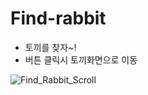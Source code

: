 # Find-rabbit

- 토끼를 찾자~! <br>
- 버튼 클릭시 토끼화면으로 이동
  <br>

![Find_Rabbit_Scroll](https://user-images.githubusercontent.com/68048248/108491754-ab301900-72e7-11eb-9498-dced3c02abb1.gif '토끼를 찾자!')
